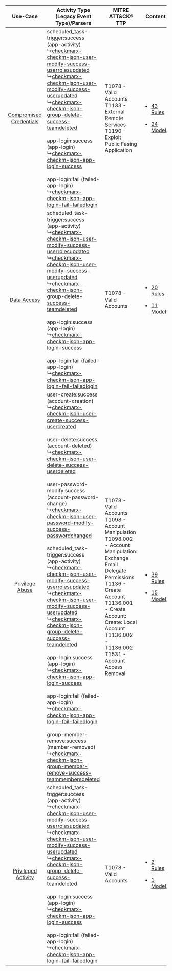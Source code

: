 |    Use-Case    | Activity Type (Legacy Event Type)/Parsers    | MITRE ATT&CK® TTP    | Content    |
|:----:| ---- | ---- | ---- |
| [Compromised Credentials](../../../UseCases/uc_compromised_credentials.md) |  scheduled_task-trigger:success (app-activity)<br> ↳[checkmarx-checkm-json-user-modify-success-userrolesupdated](Ps/pC_checkmarxcheckmjsonusermodifysuccessuserrolesupdated.md)<br> ↳[checkmarx-checkm-json-user-modify-success-userupdated](Ps/pC_checkmarxcheckmjsonusermodifysuccessuserupdated.md)<br> ↳[checkmarx-checkm-json-group-delete-success-teamdeleted](Ps/pC_checkmarxcheckmjsongroupdeletesuccessteamdeleted.md)<br><br> app-login:success (app-login)<br> ↳[checkmarx-checkm-json-app-login-success](Ps/pC_checkmarxcheckmjsonapploginsuccess.md)<br><br> app-login:fail (failed-app-login)<br> ↳[checkmarx-checkm-json-app-login-fail-failedlogin](Ps/pC_checkmarxcheckmjsonapploginfailfailedlogin.md)<br>    | T1078 - Valid Accounts<br>T1133 - External Remote Services<br>T1190 - Exploit Public Fasing Application<br>    | [<ul><li>43 Rules</li></ul><ul><li>24 Models</li></ul>](RM/r_m_checkmarx_checkmarx_Compromised_Credentials.md) |
|    [Data Access](../../../UseCases/uc_data_access.md)    |  scheduled_task-trigger:success (app-activity)<br> ↳[checkmarx-checkm-json-user-modify-success-userrolesupdated](Ps/pC_checkmarxcheckmjsonusermodifysuccessuserrolesupdated.md)<br> ↳[checkmarx-checkm-json-user-modify-success-userupdated](Ps/pC_checkmarxcheckmjsonusermodifysuccessuserupdated.md)<br> ↳[checkmarx-checkm-json-group-delete-success-teamdeleted](Ps/pC_checkmarxcheckmjsongroupdeletesuccessteamdeleted.md)<br><br> app-login:success (app-login)<br> ↳[checkmarx-checkm-json-app-login-success](Ps/pC_checkmarxcheckmjsonapploginsuccess.md)<br><br> app-login:fail (failed-app-login)<br> ↳[checkmarx-checkm-json-app-login-fail-failedlogin](Ps/pC_checkmarxcheckmjsonapploginfailfailedlogin.md)<br>    | T1078 - Valid Accounts<br>    | [<ul><li>20 Rules</li></ul><ul><li>11 Models</li></ul>](RM/r_m_checkmarx_checkmarx_Data_Access.md)    |
|         [Privilege Abuse](../../../UseCases/uc_privilege_abuse.md)         |  user-create:success (account-creation)<br> ↳[checkmarx-checkm-json-user-create-success-usercreated](Ps/pC_checkmarxcheckmjsonusercreatesuccessusercreated.md)<br><br> user-delete:success (account-deleted)<br> ↳[checkmarx-checkm-json-user-delete-success-userdeleted](Ps/pC_checkmarxcheckmjsonuserdeletesuccessuserdeleted.md)<br><br> user-password-modify:success (account-password-change)<br> ↳[checkmarx-checkm-json-user-password-modify-success-passwordchanged](Ps/pC_checkmarxcheckmjsonuserpasswordmodifysuccesspasswordchanged.md)<br><br> scheduled_task-trigger:success (app-activity)<br> ↳[checkmarx-checkm-json-user-modify-success-userrolesupdated](Ps/pC_checkmarxcheckmjsonusermodifysuccessuserrolesupdated.md)<br> ↳[checkmarx-checkm-json-user-modify-success-userupdated](Ps/pC_checkmarxcheckmjsonusermodifysuccessuserupdated.md)<br> ↳[checkmarx-checkm-json-group-delete-success-teamdeleted](Ps/pC_checkmarxcheckmjsongroupdeletesuccessteamdeleted.md)<br><br> app-login:success (app-login)<br> ↳[checkmarx-checkm-json-app-login-success](Ps/pC_checkmarxcheckmjsonapploginsuccess.md)<br><br> app-login:fail (failed-app-login)<br> ↳[checkmarx-checkm-json-app-login-fail-failedlogin](Ps/pC_checkmarxcheckmjsonapploginfailfailedlogin.md)<br><br> group-member-remove:success (member-removed)<br> ↳[checkmarx-checkm-json-group-member-remove-success-teammembersdeleted](Ps/pC_checkmarxcheckmjsongroupmemberremovesuccessteammembersdeleted.md)<br> | T1078 - Valid Accounts<br>T1098 - Account Manipulation<br>T1098.002 - Account Manipulation: Exchange Email Delegate Permissions<br>T1136 - Create Account<br>T1136.001 - Create Account: Create: Local Account<br>T1136.002 - T1136.002<br>T1531 - Account Access Removal<br> | [<ul><li>39 Rules</li></ul><ul><li>15 Models</li></ul>](RM/r_m_checkmarx_checkmarx_Privilege_Abuse.md)         |
|     [Privileged Activity](../../../UseCases/uc_privileged_activity.md)     |  scheduled_task-trigger:success (app-activity)<br> ↳[checkmarx-checkm-json-user-modify-success-userrolesupdated](Ps/pC_checkmarxcheckmjsonusermodifysuccessuserrolesupdated.md)<br> ↳[checkmarx-checkm-json-user-modify-success-userupdated](Ps/pC_checkmarxcheckmjsonusermodifysuccessuserupdated.md)<br> ↳[checkmarx-checkm-json-group-delete-success-teamdeleted](Ps/pC_checkmarxcheckmjsongroupdeletesuccessteamdeleted.md)<br><br> app-login:success (app-login)<br> ↳[checkmarx-checkm-json-app-login-success](Ps/pC_checkmarxcheckmjsonapploginsuccess.md)<br><br> app-login:fail (failed-app-login)<br> ↳[checkmarx-checkm-json-app-login-fail-failedlogin](Ps/pC_checkmarxcheckmjsonapploginfailfailedlogin.md)<br>    | T1078 - Valid Accounts<br>    | [<ul><li>2 Rules</li></ul><ul><li>1 Models</li></ul>](RM/r_m_checkmarx_checkmarx_Privileged_Activity.md)       |